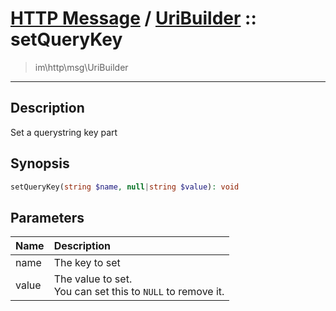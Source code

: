 # [HTTP Message](http.md) / [UriBuilder](http-UriBuilder.md) :: setQueryKey
 > im\http\msg\UriBuilder
____

## Description
Set a querystring key part

## Synopsis
```php
setQueryKey(string $name, null|string $value): void
```

## Parameters
| Name | Description |
| :--- | :---------- |
| name | The key to set |
| value | The value to set.<br />You can set this to `NULL` to remove it. |
